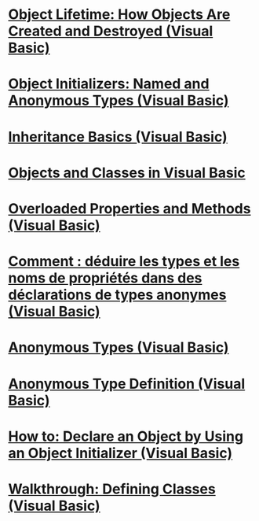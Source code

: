 # [Object Lifetime: How Objects Are Created and Destroyed (Visual Basic)](object-lifetime-how-objects-are-created-and-destroyed.md)
# [Object Initializers: Named and Anonymous Types (Visual Basic)](object-initializers-named-and-anonymous-types.md)
# [Inheritance Basics (Visual Basic)](inheritance-basics.md)
# [Objects and Classes in Visual Basic](index.md)
# [Overloaded Properties and Methods (Visual Basic)](overloaded-properties-and-methods.md)
# [Comment : déduire les types et les noms de propriétés dans des déclarations de types anonymes (Visual Basic)](how-to-infer-property-names-and-types-in-anonymous-type-declarations.md)
# [Anonymous Types (Visual Basic)](anonymous-types.md)
# [Anonymous Type Definition (Visual Basic)](anonymous-type-definition.md)
# [How to: Declare an Object by Using an Object Initializer (Visual Basic)](how-to-declare-an-object-by-using-an-object-initializer.md)
# [Walkthrough: Defining Classes (Visual Basic)](walkthrough-defining-classes.md)
